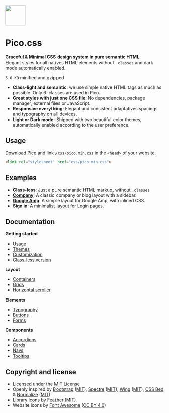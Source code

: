 
<a href="https://picocss.com/">
  <img src="https://picocss.com/img/logo.svg" width="64" height="64">
</a>

# Pico.css

**Graceful & Minimal CSS design system in pure semantic HTML.**  
Elegant styles for all natives HTML elements without `.classes` and dark mode automatically enabled.

`5.6 KB` minified and gzipped

- **Class-light and semantic**: we use simple native HTML tags as much as possible. Only 6 .classes are used in Pico.
- **Great styles with just one CSS file**: No dependencies, package manager, external files or JavaScript.
- **Responsive everything**: Elegant and consistent adaptatives spacings and typography on all devices.
- **Light or Dark mode**: Shipped with two beautiful color themes, automatically enabled according to the user preference.

## Usage

[Download Pico](https://github.com/picocss/pico/archive/v1.0.1.zip) and link `/css/pico.min.css` in the `<head>` of your website.

```html
<link rel="stylesheet" href="css/pico.min.css">
```

## Examples

- [**Class-less**](https://picocss.com/examples/classless/): Just a pure semantic HTML markup, without `.classes`
- [**Company**](https://picocss.com/examples/company/): A classic company or blog layout with a sidebar.
- [**Google Amp**](https://picocss.com/examples/google-amp/): A simple layout for Google Amp, with inlined CSS.
- [**Sign in**](https://picocss.com/examples/sign-in/): A minimalist layout for Login pages.

## Documentation

**Getting started**
- [Usage](https://picocss.com/docs/#start)
- [Themes](https://picocss.com/docs/#themes)
- [Customization](https://picocss.com/docs/#customization)
- [Class-less version](https://picocss.com/docs/#classless)

**Layout**
- [Containers](https://picocss.com/docs/#containers)
- [Grids](https://picocss.com/docs/#grids)
- [Horizontal scroller](https://picocss.com/docs/#scroller)

**Elements**
- [Typography](https://picocss.com/docs/#typography)
- [Buttons](https://picocss.com/docs/#buttons)
- [Forms](https://picocss.com/docs/#forms)

**Components**
- [Accordions](https://picocss.com/docs/#accordions)
- [Cards](https://picocss.com/docs/#cards)
- [Navs](https://picocss.com/docs/#navs)
- [Tooltips](https://picocss.com/docs/#tooltips)

## Copyright and license

- Licensed under the [MIT License](https://github.com/picocss/pico/blob/master/LICENSE.md)
- Openly inspired by [Bootstrap](https://github.com/twbs/bootstrap) ([MIT](https://github.com/twbs/bootstrap/blob/master/LICENSE)), [Spectre](https://github.com/picturepan2/spectre) ([MIT](https://github.com/picturepan2/spectre/blob/master/LICENSE)), [Wing](https://github.com/kbrsh/wing/) ([MIT](https://github.com/kbrsh/wing/blob/master/LICENSE)), [CSS Bed](https://github.com/ubershmekel/cssbed) & [Normalize](https://github.com/necolas/normalize.css/) ([MIT](https://github.com/necolas/normalize.css/blob/master/LICENSE.md))
- Library icons by [Feather](https://github.com/feathericons/feather) ([MIT](https://github.com/feathericons/feather/blob/master/LICENSE))
- Website icons by [Font Awesome](https://github.com/FortAwesome/Font-Awesome) ([CC BY 4.0](https://fontawesome.com/license/free))
